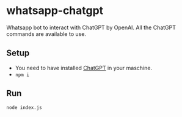 # whatsapp-chatgpt

Whatsapp bot to interact with ChatGPT by OpenAI. All the ChatGPT commands are available to use. 

## Setup

- You need to have installed [ChatGPT](https://github.com/acheong08/ChatGPT) in your maschine. 
- `npm i`

## Run

`node index.js`
